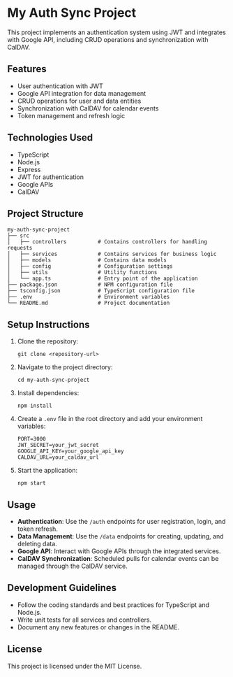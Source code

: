 # My Auth Sync Project

This project implements an authentication system using JWT and integrates with Google API, including CRUD operations and synchronization with CalDAV.

## Features

- User authentication with JWT
- Google API integration for data management
- CRUD operations for user and data entities
- Synchronization with CalDAV for calendar events
- Token management and refresh logic

## Technologies Used

- TypeScript
- Node.js
- Express
- JWT for authentication
- Google APIs
- CalDAV

## Project Structure

```
my-auth-sync-project
├── src
│   ├── controllers          # Contains controllers for handling requests
│   ├── services             # Contains services for business logic
│   ├── models               # Contains data models
│   ├── config               # Configuration settings
│   ├── utils                # Utility functions
│   └── app.ts               # Entry point of the application
├── package.json             # NPM configuration file
├── tsconfig.json            # TypeScript configuration file
├── .env                     # Environment variables
└── README.md                # Project documentation
```

## Setup Instructions

1. Clone the repository:
   ```
   git clone <repository-url>
   ```

2. Navigate to the project directory:
   ```
   cd my-auth-sync-project
   ```

3. Install dependencies:
   ```
   npm install
   ```

4. Create a `.env` file in the root directory and add your environment variables:
   ```
   PORT=3000
   JWT_SECRET=your_jwt_secret
   GOOGLE_API_KEY=your_google_api_key
   CALDAV_URL=your_caldav_url
   ```

5. Start the application:
   ```
   npm start
   ```

## Usage

- **Authentication**: Use the `/auth` endpoints for user registration, login, and token refresh.
- **Data Management**: Use the `/data` endpoints for creating, updating, and deleting data.
- **Google API**: Interact with Google APIs through the integrated services.
- **CalDAV Synchronization**: Scheduled pulls for calendar events can be managed through the CalDAV service.

## Development Guidelines

- Follow the coding standards and best practices for TypeScript and Node.js.
- Write unit tests for all services and controllers.
- Document any new features or changes in the README.

## License

This project is licensed under the MIT License.